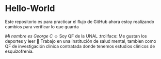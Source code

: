 # Hello-World
Este repositorio es para practicar el flujo de GitHub
ahora estoy realizando cambios para verificar lo que guarda

*Mi nombre es George C* :relaxed: 
Soy QF de la UNAL :trollface:
Me gustan los deportes y leer :scroll:
Trabajo en una institución de salud mental, tambien como QF de investigación clinica contratada donde tenemos estudios clinicos de esquizofrenia.
